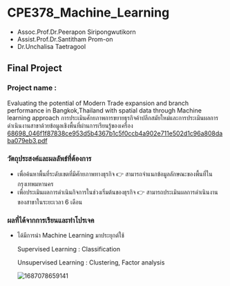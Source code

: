 # CPE378_Machine_Learning

- Assoc.Prof.Dr.Peerapon Siripongwutikorn 
- Assist.Prof.Dr.Santitham Prom-on 
- Dr.Unchalisa Taetragool 

## Final Project

### Project name : 
Evaluating the potential of Modern Trade expansion and branch performance in Bangkok,Thailand with spatial data through Machine learning approach
การประเมินศักยภาพการขยายธุรกิจค้าปลีกสมัยใหม่และการประเมินผลการดำเนินงานสาขาด้วยข้อมูลเชิงพื้นที่ผ่านการเรียนรู้ของเครื่อง
[68698_046f1f87838ce953d5b4367b1c5f0ccb4a902e711e502d1c96a808daba079eb3.pdf](https://github.com/JantharatChumsang/CPE378_Machine_Learning/files/11780996/68698_046f1f87838ce953d5b4367b1c5f0ccb4a902e711e502d1c96a808daba079eb3.pdf)


### วัตถุประสงค์และผลลัพธ์ที่ต้องการ 
- เพื่อค้นหาพื้นที่ระดับเขตที่มีศักยภาพทางธุรกิจ 👉 สามารถจำแนกข้อมูลลักษณะของพื้นที่ในกรุงเทพมหานคร
- เพื่อประเมินผลการดำเนินกิจการในช่วงเริ่มต้นของธุรกิจ 👉 สามารถประเมินผลการดำเนินงานของสาขาในระยะเวลา 6 เดือน

### ผลที่ได้จากการเรียนและทำโปรเจค
- ได้มีการนำ Machine Learning มาประยุกต์ใช้
  
  Supervised Learning : Classification
  
  Unsupervised Learning : Clustering, Factor analysis
  
  ![1687078659141](https://github.com/JantharatChumsang/CPE378_Machine_Learning/assets/91057226/8b5becd9-73fa-40f2-a909-92b103572e9a)

